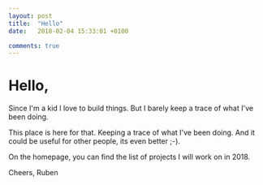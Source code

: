 ```yaml
---
layout: post
title:  "Hello"
date:   2018-02-04 15:33:01 +0100

comments: true
---
```


<h1>Hello,</h1>

<p>
  Since I'm a kid I love to build things. But I barely keep a trace of what I've been doing.
</p>
<p>
  This place is here for that. Keeping a trace of what I've been doing. And it could be useful
  for other people, its even better ;-).
</p>
<p>
  On the homepage, you can find the list of projects I will work on in 2018.
</p>
<p>
  Cheers, Ruben
</p>
